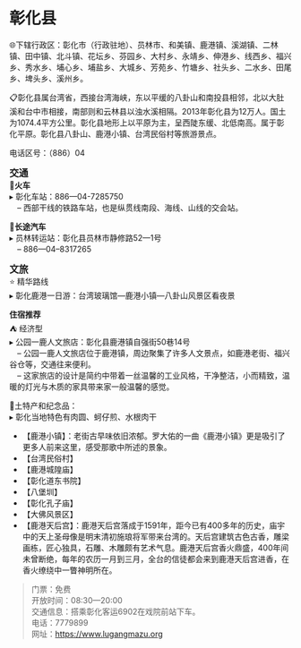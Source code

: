# 彰化县  
🌐下辖行政区：彰化市（行政驻地）、员林市、和美镇、鹿港镇、溪湖镇、二林镇、田中镇、北斗镇、花坛乡、芬园乡、大村乡、永靖乡、伸港乡、线西乡、福兴乡、秀水乡、埔心乡、埔盐乡、大城乡、芳苑乡、竹塘乡、社头乡、二水乡、田尾乡、埤头乡、溪州乡。  

📋彰化县属台湾省，西接台湾海峡，东以平缓的八卦山和南投县相邻，北以大肚溪和台中市相接，南部则和云林县以浊水溪相隔。2013年彰化县为12万人。国土为1074.4平方公里。彰化县地形上以平原为主，呈西陡东缓、北低南高。属于彰化平原。彰化县八卦山、鹿港小镇、台湾民俗村等旅游景点。  

电话区号：（886）04  

<big>**交通**</big>  
🚈**火车**  
▸ 彰化车站：886—04-7285750  
　– 西部干线的铁路车站，也是纵贯线南段、海线、山线的交会站。  

🚌**长途汽车**  
▸ 员林转运站：彰化县员林市静修路52—1号  
　– 886—04–8317265  

<big>**文旅**</big>  
⭐ 精华路线  
▸ 彰化鹿港一日游：台湾玻璃馆—鹿港小镇—八卦山风景区看夜景  

**住宿推荐**  
⛺ 经济型  
▸ 公园一鹿人文旅店：彰化县鹿港镇自强街50巷14号  
　– 公园一鹿人文旅店位于鹿港镇，周边聚集了许多人文景点，如鹿港老街、福兴谷仓等，交通往来便利。  
　– 这家旅店的设计是简约中带着一丝温馨的工业风格，干净整洁，小而精致，温暖的灯光与木质的家具带来家一般温馨的感觉。  

🧊土特产和纪念品：  
▸ 彰化当地特色有肉圆、蚵仔煎、水根肉干  

* 【鹿港小镇】：老街古早味依旧浓郁。罗大佑的一曲《鹿港小镇》更是吸引了更多人前来这里，感受那歌中所述的景象。  
* 【台湾民俗村】  
* 【鹿港城隍庙】  
* 【彰化道东书院】  
* 【八堡圳】  
* 【彰化孔子庙】  
* 【大佛风景区】  
* 【鹿港天后宫】：鹿港天后宫落成于1591年，距今已有400多年的历史，庙宇中的天上圣母像是明末清初施琅将军带来台湾的。天后宫建筑古色古香，雕梁画栋，匠心独具，石雕、木雕颇有艺术气息。鹿港天后宫香火鼎盛，400年间未曾断绝，每年的农历一月到三月，全台的信徒都会来到鹿港天后宫进香，在香火缭绕中一瞥神明所在。  
> 门票：免费  
> 开放时间：08:30—20:00  
> 交通信息：搭乘彰化客运6902在戏院前站下车。  
> 电话：7779899  
> 网址：<a href="http://www.lugangmazu.org" target="_blank">https://www.lugangmazu.org</a>  
